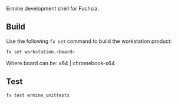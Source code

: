 Ermine development shell for Fuchsia.

## Build

Use the following `fx set` command to build the workstation product:

```bash
fx set workstation.<board>
```

Where board can be: x64 | chromebook-x64

## Test

```bash
fx test ermine_unittests
```
